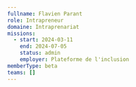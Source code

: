 ```yaml
---
fullname: Flavien Parant
role: Intrapreneur
domaine: Intraprenariat
missions:
  - start: 2024-03-11
    end: 2024-07-05
    status: admin
    employer: Plateforme de l'inclusion
memberType: beta
teams: []
---
```

